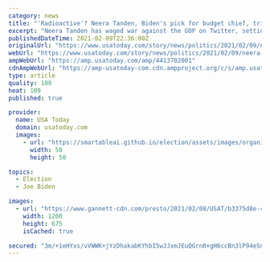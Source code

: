 ```yaml
---
category: news
title: "'Radioactive'? Neera Tanden, Biden's pick for budget chief, tries to win over critics on left and right"
excerpt: "Neera Tanden has waged war against the GOP on Twitter, setting up an awkward confrontation during her confirmation hearings as Biden's budget director"
publishedDateTime: 2021-02-09T22:36:00Z
originalUrl: "https://www.usatoday.com/story/news/politics/2021/02/09/neera-tanden-office-management-budget-nominee-set-senate-grilling/4413702001/"
webUrl: "https://www.usatoday.com/story/news/politics/2021/02/09/neera-tanden-office-management-budget-nominee-set-senate-grilling/4413702001/"
ampWebUrl: "https://amp.usatoday.com/amp/4413702001"
cdnAmpWebUrl: "https://amp-usatoday-com.cdn.ampproject.org/c/s/amp.usatoday.com/amp/4413702001"
type: article
quality: 109
heat: 109
published: true

provider:
  name: USA Today
  domain: usatoday.com
  images:
    - url: "https://smartableai.github.io/election/assets/images/organizations/usatoday.com-50x50.jpg"
      width: 50
      height: 50

topics:
  - Election
  - Joe Biden

images:
  - url: "https://www.gannett-cdn.com/presto/2021/02/08/USAT/b3375d8e-4ef3-44c7-8bb9-6cb14aa1d030-GTY_1288892607.jpg?auto=webp&crop=3104,1746,x0,y158&format=pjpg&width=1200"
    width: 1200
    height: 675
    isCached: true

secured: "3m/+1eHYxs/vVWWK+jYzDhakabKYhbI5wJJxmJEuQGrn0+gH6ccBn3lP94eSn3TOyuyUU1DLxAxLYWTo2mLnBgPq96765LhvWNefwDEGNOOhWKzZhn3ebXg3Jn70L99DZDGtBeWR/B3Cw++yiOnVRnY/FP5qov5KjYjpdFb52EEiGN0O1DywxakYg2GIasvWlzgWNaGitAQQWinxlAAzU1PYk8lxI6zgb0UIk31QpbBjGCVeW43YpGX6KJqrYIyxLTyoYpu7Zspb4Ptc+xjj26Go2pegbbsTwAAy0s6CH4mgb0+izkw+Javm+r1+fLSGA7Kp2dPfjVpF66P3CPhnWS/xU0/sM5k1n3IIaGbivmQ=;GffAFSLInFm8GXpX4i8YHQ=="
---
```



